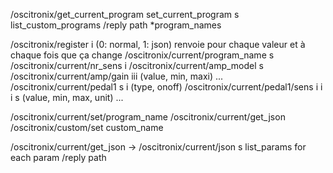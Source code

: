 
/oscitronix/get_current_program
set_current_program s
list_custom_programs
    /reply path *program_names

/oscitronix/register i (0: normal, 1: json)
    renvoie pour chaque valeur et à chaque fois que ça change
    /oscitronix/current/program_name s
    /oscitronix/current/nr_sens i
    /oscitronix/current/amp_model s
    /oscitronix/current/amp/gain iii (value, min, maxi)
    ...
    /oscitronix/current/pedal1 s i (type, onoff)
    /oscitronix/current/pedal1/sens i i i s (value, min, max, unit)
    ...

/oscitronix/current/set/program_name
/oscitronix/current/get_json
/oscitronix/custom/set custom_name

/oscitronix/current/get_json
 -> /oscitronix/current/json s
list_params
    for each param
    /reply path 
